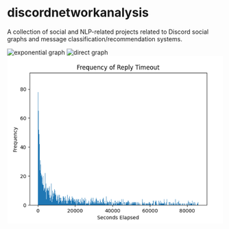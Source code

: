 # discordnetworkanalysis
A collection of social and NLP-related projects related to Discord social graphs and message classification/recommendation systems.

![exponential graph](https://github.com/0hq/discordnetworkanalysis/blob/master/output/graph4.png)
![direct graph](https://github.com/0hq/discordnetworkanalysis/blob/master/output/direct.png)
![reply graph](https://github.com/0hq/discordnetworkanalysis/blob/master/output/replytimeoutfrequency.png)
